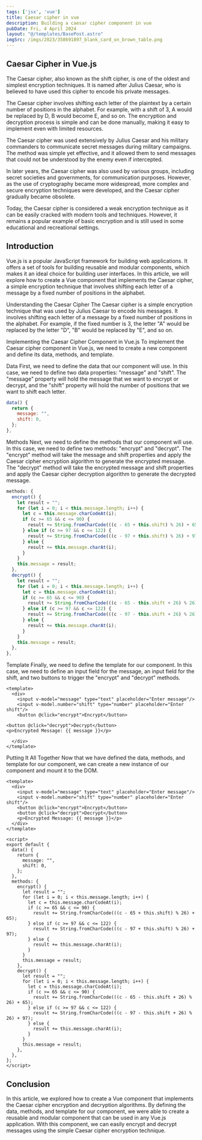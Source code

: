 ```yaml
---
tags: ['jsx', 'vue']
title: Caesar cipher in vue
description: Building a caesar cipher component in vue
pubDate: Fri, 4 April 2024
layout: "@/templates/BasePost.astro"
imgSrc: /imgs/2023/358691897_blank_card_on_brown_table.png
---
```


## Caesar Cipher in Vue.js
The Caesar cipher, also known as the shift cipher, is one of the oldest and simplest encryption techniques. It is named after Julius Caesar, who is believed to have used this cipher to encode his private messages.

The Caesar cipher involves shifting each letter of the plaintext by a certain number of positions in the alphabet. For example, with a shift of 3, A would be replaced by D, B would become E, and so on. The encryption and decryption process is simple and can be done manually, making it easy to implement even with limited resources.

The Caesar cipher was used extensively by Julius Caesar and his military commanders to communicate secret messages during military campaigns. The method was simple yet effective, and it allowed them to send messages that could not be understood by the enemy even if intercepted.

In later years, the Caesar cipher was also used by various groups, including secret societies and governments, for communication purposes. However, as the use of cryptography became more widespread, more complex and secure encryption techniques were developed, and the Caesar cipher gradually became obsolete.

Today, the Caesar cipher is considered a weak encryption technique as it can be easily cracked with modern tools and techniques. However, it remains a popular example of basic encryption and is still used in some educational and recreational settings.

## Introduction
Vue.js is a popular JavaScript framework for building web applications. It offers a set of tools for building reusable and modular components, which makes it an ideal choice for building user interfaces. In this article, we will explore how to create a Vue component that implements the Caesar cipher, a simple encryption technique that involves shifting each letter of a message by a fixed number of positions in the alphabet.

Understanding the Caesar Cipher
The Caesar cipher is a simple encryption technique that was used by Julius Caesar to encode his messages. It involves shifting each letter of a message by a fixed number of positions in the alphabet. For example, if the fixed number is 3, the letter "A" would be replaced by the letter "D", "B" would be replaced by "E", and so on.

Implementing the Caesar Cipher Component in Vue.js
To implement the Caesar cipher component in Vue.js, we need to create a new component and define its data, methods, and template.

Data
First, we need to define the data that our component will use. In this case, we need to define two data properties: "message" and "shift". The "message" property will hold the message that we want to encrypt or decrypt, and the "shift" property will hold the number of positions that we want to shift each letter.

```js
data() {
  return {
    message: "",
    shift: 0,
  };
},
```
Methods
Next, we need to define the methods that our component will use. In this case, we need to define two methods: "encrypt" and "decrypt". The "encrypt" method will take the message and shift properties and apply the Caesar cipher encryption algorithm to generate the encrypted message. The "decrypt" method will take the encrypted message and shift properties and apply the Caesar cipher decryption algorithm to generate the decrypted message.

```js
methods: {
  encrypt() {
    let result = "";
    for (let i = 0; i < this.message.length; i++) {
      let c = this.message.charCodeAt(i);
      if (c >= 65 && c <= 90) {
        result += String.fromCharCode(((c - 65 + this.shift) % 26) + 65);
      } else if (c >= 97 && c <= 122) {
        result += String.fromCharCode(((c - 97 + this.shift) % 26) + 97);
      } else {
        result += this.message.charAt(i);
      }
    }
    this.message = result;
  },
  decrypt() {
    let result = "";
    for (let i = 0; i < this.message.length; i++) {
      let c = this.message.charCodeAt(i);
      if (c >= 65 && c <= 90) {
        result += String.fromCharCode(((c - 65 - this.shift + 26) % 26) + 65);
      } else if (c >= 97 && c <= 122) {
        result += String.fromCharCode(((c - 97 - this.shift + 26) % 26) + 97);
      } else {
        result += this.message.charAt(i);
      }
    }
    this.message = result;
  },
},
```

Template
Finally, we need to define the template for our component. In this case, we need to define an input field for the message, an input field for the shift, and two buttons to trigger the "encrypt" and "decrypt" methods.


```vue
<template>
  <div>
    <input v-model="message" type="text" placeholder="Enter message"/>
    <input v-model.number="shift" type="number" placeholder="Enter shift"/>
    <button @click="encrypt">Encrypt</button>
   
<button @click="decrypt">Decrypt</button>
<p>Encrypted Message: {{ message }}</p>

  </div>
</template>
```

Putting It All Together
Now that we have defined the data, methods, and template for our component, we can create a new instance of our component and mount it to the DOM.


```vue
<template>
  <div>
    <input v-model="message" type="text" placeholder="Enter message"/>
    <input v-model.number="shift" type="number" placeholder="Enter shift"/>
    <button @click="encrypt">Encrypt</button>
    <button @click="decrypt">Decrypt</button>
    <p>Encrypted Message: {{ message }}</p>
  </div>
</template>

<script>
export default {
  data() {
    return {
      message: "",
      shift: 0,
    };
  },
  methods: {
    encrypt() {
      let result = "";
      for (let i = 0; i < this.message.length; i++) {
        let c = this.message.charCodeAt(i);
        if (c >= 65 && c <= 90) {
          result += String.fromCharCode(((c - 65 + this.shift) % 26) + 65);
        } else if (c >= 97 && c <= 122) {
          result += String.fromCharCode(((c - 97 + this.shift) % 26) + 97);
        } else {
          result += this.message.charAt(i);
        }
      }
      this.message = result;
    },
    decrypt() {
      let result = "";
      for (let i = 0; i < this.message.length; i++) {
        let c = this.message.charCodeAt(i);
        if (c >= 65 && c <= 90) {
          result += String.fromCharCode(((c - 65 - this.shift + 26) % 26) + 65);
        } else if (c >= 97 && c <= 122) {
          result += String.fromCharCode(((c - 97 - this.shift + 26) % 26) + 97);
        } else {
          result += this.message.charAt(i);
        }
      }
      this.message = result;
    },
  },
};
</script>
```

## Conclusion
In this article, we explored how to create a Vue component that implements the Caesar cipher encryption and decryption algorithms. By defining the data, methods, and template for our component, we were able to create a reusable and modular component that can be used in any Vue.js application. With this component, we can easily encrypt and decrypt messages using the simple Caesar cipher encryption technique.

